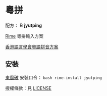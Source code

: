 # 粵拼

配方： ℞ **jyutping**

[Rime](http://rime.im) 粵拼輸入方案

[香港語言學會粵語拼音方案](http://www.lshk.org/cantonese.php)

## 安裝

[東風破](https://github.com/rime/plum) 安裝口令： `bash rime-install jyutping`

授權條款：見 [LICENSE](LICENSE)
